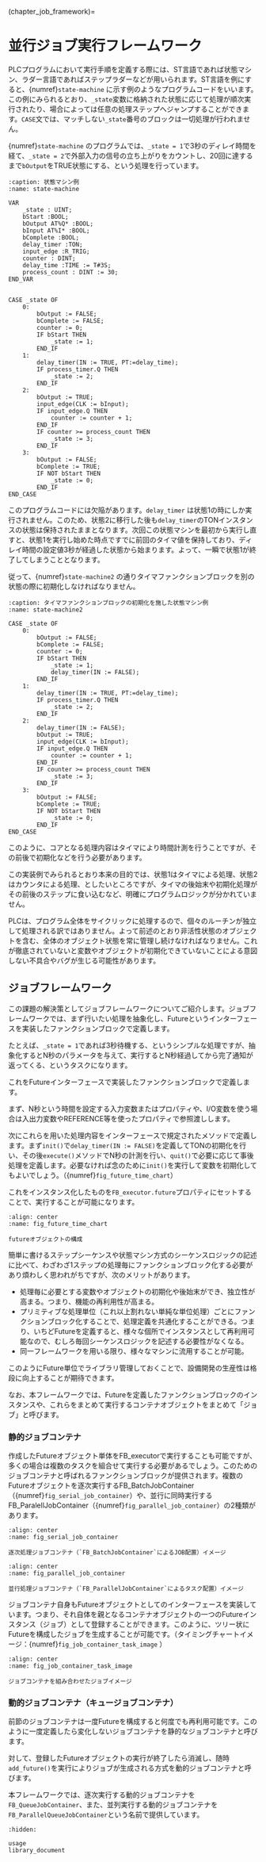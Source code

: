 (chapter_job_framework)=
# 並行ジョブ実行フレームワーク

PLCプログラムにおいて実行手順を定義する際には、ST言語であれば状態マシン、ラダー言語であればステップラダーなどが用いられます。ST言語を例にすると、{numref}`state-machine` に示す例のようなプログラムコードをいいます。この例にみられるとおり、`_state`変数に格納された状態に応じて処理が順次実行されたり、場合によっては任意の処理ステップへジャンプすることができます。`CASE`文では、マッチしない`_state`番号のブロックは一切処理が行われません。

{numref}`state-machine` のプログラムでは、`_state = 1`で3秒のディレイ時間を経て、`_state = 2`で外部入力の信号の立ち上がりをカウントし、20回に達するまで`bOutput`をTRUE状態にする、という処理を行っています。

```{code-block} iecst
:caption: 状態マシン例
:name: state-machine

VAR
    _state : UINT;
    bStart :BOOL;
    bOutput AT%Q* :BOOL;
    bInput AT%I* :BOOL;
    bComplete :BOOL;
    delay_timer :TON;
    input_edge :R_TRIG;
    counter : DINT;
    delay_time :TIME := T#3S;
    process_count : DINT := 30;
END_VAR


CASE _state OF
    0:
        bOutput := FALSE;
        bComplete := FALSE;
        counter := 0;
        IF bStart THEN
            _state := 1;
        END_IF
    1:
        delay_timer(IN := TRUE, PT:=delay_time);
        IF process_timer.Q THEN
            _state := 2;
        END_IF
    2:
        bOutput := TRUE;
        input_edge(CLK := bInput);
        IF input_edge.Q THEN
            counter := counter + 1;
        END_IF
        IF counter >= process_count THEN
            _state := 3;
        END_IF
    3:
        bOutput := FALSE;
        bComplete := TRUE;
        IF NOT bStart THEN
            _state := 0;
        END_IF
END_CASE
```

このプログラムコードには欠陥があります。`delay_timer` は状態1の時にしか実行されません。このため、状態2に移行した後も`delay_timer`のTONインスタンスの状態は保持されたままとなります。次回この状態マシンを最初から実行し直すと、状態1を実行し始めた時点ですでに前回のタイマ値を保持しており、ディレイ時間の設定値3秒が経過した状態から始まります。よって、一瞬で状態1が終了してしまうこととなります。

従って、{numref}`state-machine2` の通りタイマファンクションブロックを別の状態の際に初期化しなければなりません。

```{code-block} iecst
:caption: タイマファンクションブロックの初期化を施した状態マシン例
:name: state-machine2

CASE _state OF
    0:
        bOutput := FALSE;
        bComplete := FALSE;
        counter := 0;
        IF bStart THEN
            _state := 1;
            delay_timer(IN := FALSE);
        END_IF
    1:
        delay_timer(IN := TRUE, PT:=delay_time);
        IF process_timer.Q THEN
            _state := 2;
        END_IF
    2:
        delay_timer(IN := FALSE);
        bOutput := TRUE;
        input_edge(CLK := bInput);
        IF input_edge.Q THEN
            counter := counter + 1;
        END_IF
        IF counter >= process_count THEN
            _state := 3;
        END_IF
    3:
        bOutput := FALSE;
        bComplete := TRUE;
        IF NOT bStart THEN
            _state := 0;
        END_IF
END_CASE
```

このように、コアとなる処理内容はタイマにより時間計測を行うことですが、その前後で初期化などを行う必要があります。

この実装例でみられるとおり本来の目的では、状態1はタイマによる処理、状態2はカウンタによる処理、としたいところですが、タイマの後始末や初期化処理がその前後のステップに食い込むなど、明確にプログラムロジックが分かれていません。

PLCは、プログラム全体をサイクリックに処理するので、個々のルーチンが独立して処理される訳ではありません。よって前述のとおり非活性状態のオブジェクトを含む、全体のオブジェクト状態を常に管理し続けなければなりません。これが徹底されていないと変数やオブジェクトが初期化できていないことによる意図しない不具合やバグが生じる可能性があります。

## ジョブフレームワーク

この課題の解決策としてジョブフレームワークについてご紹介します。ジョブフレームワークでは、まず行いたい処理を抽象化し、Futureというインターフェースを実装したファンクションブロックで定義します。

たとえば、`_state = 1`であれば3秒待機する、というシンプルな処理ですが、抽象化するとN秒のパラメータを与えて、実行するとN秒経過してから完了通知が返ってくる、というタスクになります。

これをFutureインターフェースで実装したファンクションブロックで定義します。

まず、N秒という時間を設定する入力変数またはプロパティや、I/O変数を使う場合は入出力変数やREFERENCE等を使ったプロパティで参照渡しします。

次にこれらを用いた処理内容をインターフェースで規定されたメソッドで定義します。まず`init()`で`delay_timer(IN := FALSE)`を定義してTONの初期化を行い、その後`execute()`メソッドでN秒の計測を行い、`quit()`で必要に応じて事後処理を定義します。必要なければ念のために`init()`を実行して変数を初期化してもよいでしょう。（{numref}`fig_future_time_chart`）

これをインスタンス化したものを`FB_executor.future`プロパティにセットすることで、実行することが可能になります。

```{figure} assets/task_time_chart.png
:align: center
:name: fig_future_time_chart

futureオブジェクトの構成
```

簡単に書けるステップシーケンスや状態マシン方式のシーケンスロジックの記述に比べて、わざわざ1ステップの処理毎にファンクションブロック化する必要があり煩わしく思われがちですが、次のメリットがあります。

* 処理毎に必要とする変数やオブジェクトの初期化や後始末ができ、独立性が高まる。つまり、機能の再利用性が高まる。
* プリミティブな処理単位（これ以上割れない単純な単位処理）ごとにファンクションブロック化することで、処理定義を共通化することができる。つまり、いちどFutureを定義すると、様々な個所でインスタンスとして再利用可能なので、むしろ毎回シーケンスロジックを記述する必要性がなくなる。
* 同一フレームワークを用いる限り、様々なマシンに流用することが可能。

このようにFuture単位でライブラリ管理しておくことで、設備開発の生産性は格段に向上することが期待できます。

なお、本フレームワークでは、Futureを定義したファンクションブロックのインスタンスや、これらをまとめて実行するコンテナオブジェクトをまとめて「ジョブ」と呼びます。

### 静的ジョブコンテナ

作成したFutureオブジェクト単体をFB_executorで実行することも可能ですが、多くの場合は複数のタスクを組合せて実行する必要があるでしょう。このためのジョブコンテナと呼ばれるファンクションブロックが提供されます。複数のFutureオブジェクトを逐次実行するFB_BatchJobContainer（{numref}`fig_serial_job_container`）や、並行に同時実行するFB_ParalellJobContainer（{numref}`fig_parallel_job_container`）の2種類があります。

```{figure} assets/run_future_serial.png
:align: center
:name: fig_serial_job_container

逐次処理ジョブコンテナ（`FB_BatchJobContainer`によるJOB配置）イメージ
```

```{figure} assets/run_future_cue.png
:align: center
:name: fig_parallel_job_container

並行処理ジョブコンテナ（`FB_ParallelJobContainer`によるタスク配置）イメージ
```

ジョブコンテナ自身もFutureオブジェクトとしてのインターフェースを実装しています。つまり、それ自体を親となるコンテナオブジェクトの一つのFutureインスタンス（ジョブ）として登録することができます。このように、ツリー状にFutureを構成したジョブを生成することが可能です。（タイミングチャートイメージ：{numref}`fig_job_container_task_image` ）

```{figure} assets/sample_code_job_structure.png
:align: center
:name: fig_job_container_task_image

ジョブコンテナを組み合わせたジョブイメージ
```

### 動的ジョブコンテナ（キュージョブコンテナ）

前節のジョブコンテナは一度Futureを構成すると何度でも再利用可能です。このように一度定義したら変化しないジョブコンテナを静的なジョブコンテナと呼びます。

対して、登録したFutureオブジェクトの実行が終了したら消滅し、随時`add_future()`を実行によりジョブが生成される方式を動的ジョブコンテナと呼びます。

本フレームワークでは、逐次実行する動的ジョブコンテナを`FB_QueueJobContainer`、また、並列実行する動的ジョブコンテナを`FB_ParallelQueueJobContainer`という名前で提供しています。


```{toctree}
:hidden:

usage
library_document
```